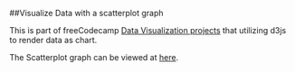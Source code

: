 ##Visualize Data with a scatterplot graph

This is part of freeCodecamp [Data Visualization projects](https://learn.freecodecamp.org/data-visualization/data-visualization-projects/visualize-data-with-a-scatterplot-graph) that utilizing d3js to render data as chart.

The Scatterplot graph can be viewed at [here](https://e-tinkers.github.io/freecodecamp/data-visualization/scatterplot-graph/).
